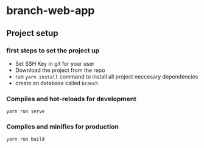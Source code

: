 # branch-web-app



## Project setup

### first steps to set the project up

- Set SSH Key in git for your user
- Download the project from the repo
- run ``yarn install`` command to install all project neccesary dependencies
- create an database called ``branch``


### Compiles and hot-reloads for development
```
yarn run serve
```

### Compiles and minifies for production
```
yarn run build
```


